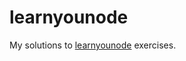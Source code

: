 # learnyounode

My solutions to [learnyounode](https://github.com/workshopper/learnyounode) exercises.

